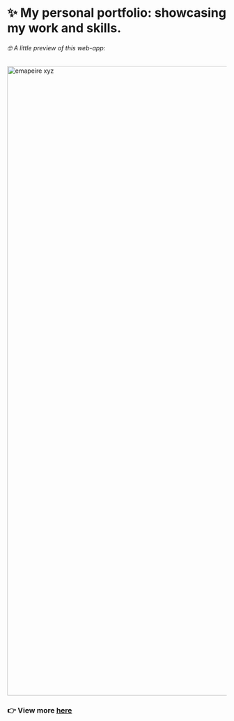 # ✨ My personal portfolio: showcasing my work and skills.

###### 🤓 A little preview of this web-app:

<img width="1440" alt="emapeire xyz" src="https://github.com/emapeire/portfolio/assets/63935846/463080b5-d89b-40aa-97c5-36ff7c80662e">

### 👉 View more [here](https://emapeire.xyz) 
